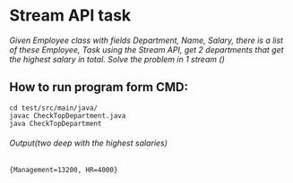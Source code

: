 # Stream API task
*Given
Employee class with fields Department, Name, Salary,
there is a list of these Employee,
Task
using the Stream API, get 2 departments that get the highest salary in total.
Solve the problem in 1 stream ()*

## How to run program form CMD: 
```
cd test/src/main/java/
javac CheckTopDepartment.java
java CheckTopDepartment
```

###### Output(two deep with the highest salaries)
```{Management=13200, HR=4000}```
